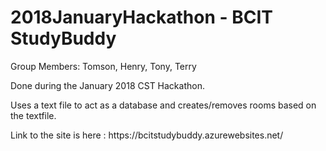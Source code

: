 # 2018JanuaryHackathon - BCIT StudyBuddy
Group Members: Tomson, Henry, Tony, Terry


<p> Done during the January 2018 CST Hackathon. </p>
<p> Uses a text file to act as a database and creates/removes rooms based on the textfile. </p>
<p> Link to the site is here : https://bcitstudybuddy.azurewebsites.net/ </p>